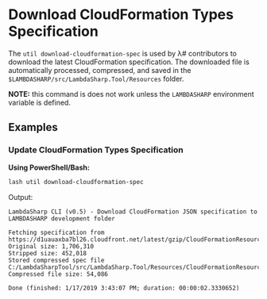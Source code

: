 # Download CloudFormation Types Specification

The `util download-cloudformation-spec` is used by λ# contributors to download the latest CloudFormation specification. The downloaded file is automatically processed, compressed, and saved in the `$LAMBDASHARP/src/LambdaSharp.Tool/Resources` folder.

**NOTE:** this command is does not work unless the `LAMBDASHARP` environment variable is defined.

## Examples

### Update CloudFormation Types Specification

__Using PowerShell/Bash:__
```bash
lash util download-cloudformation-spec
```

Output:
```
LambdaSharp CLI (v0.5) - Download CloudFormation JSON specification to LAMBDASHARP development folder

Fetching specification from https://d1uauaxba7bl26.cloudfront.net/latest/gzip/CloudFormationResourceSpecification.json
Original size: 1,706,310
Stripped size: 452,018
Stored compressed spec file C:/LambdaSharpTool/src/LambdaSharp.Tool/Resources/CloudFormationResourceSpecification.json.gz
Compressed file size: 54,086

Done (finished: 1/17/2019 3:43:07 PM; duration: 00:00:02.3330652)
```
